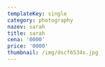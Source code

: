 ```yaml
---
templateKey: single
category: photography
nazev: sarah
title: sarah
cena: '0000'
price: '0000'
thumbnail: /img/dscf6534s.jpg
---
```


